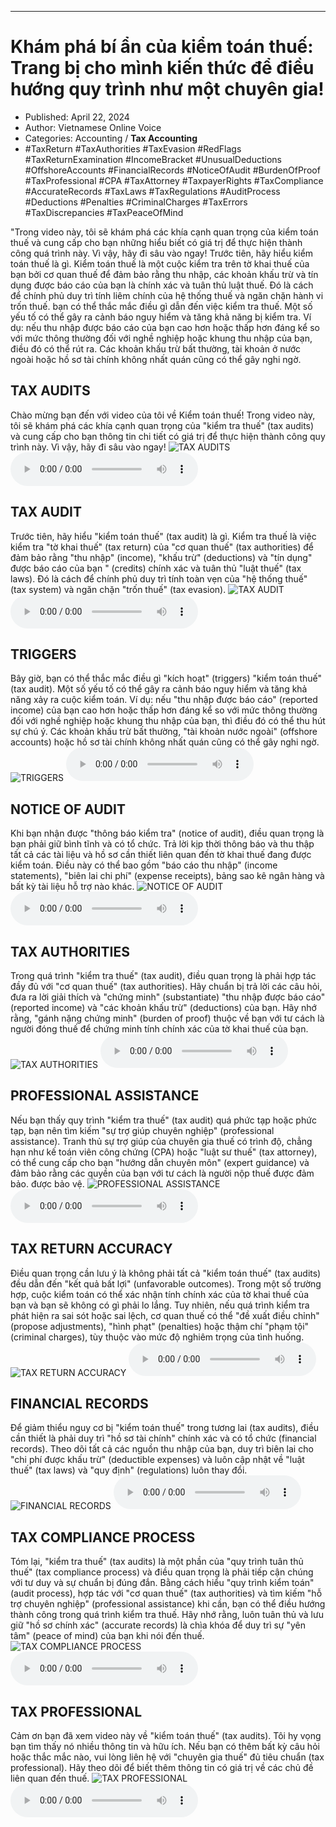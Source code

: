 
---

# Khám phá bí ẩn của kiểm toán thuế: Trang bị cho mình kiến ​​thức để điều hướng quy trình như một chuyên gia!

- Published: April 22, 2024
- Author: Vietnamese Online Voice
- Categories: Accounting / **Tax Accounting**
- #TaxReturn #TaxAuthorities #TaxEvasion #RedFlags #TaxReturnExamination #IncomeBracket #UnusualDeductions #OffshoreAccounts #FinancialRecords #NoticeOfAudit #BurdenOfProof #TaxProfessional #CPA #TaxAttorney #TaxpayerRights #TaxCompliance #AccurateRecords #TaxLaws #TaxRegulations #AuditProcess #Deductions #Penalties #CriminalCharges #TaxErrors #TaxDiscrepancies #TaxPeaceOfMind

"Trong video này, tôi sẽ khám phá các khía cạnh quan trọng của kiểm toán thuế và cung cấp cho bạn những hiểu biết có giá trị để thực hiện thành công quá trình này. Vì vậy, hãy đi sâu vào ngay! Trước tiên, hãy hiểu kiểm toán thuế là gì. Kiểm toán thuế là một cuộc kiểm tra trên tờ khai thuế của bạn bởi cơ quan thuế để đảm bảo rằng thu nhập, các khoản khấu trừ và tín dụng được báo cáo của bạn là chính xác và tuân thủ luật thuế. Đó là cách để chính phủ duy trì tính liêm chính của hệ thống thuế và ngăn chặn hành vi trốn thuế. bạn có thể thắc mắc điều gì dẫn đến việc kiểm tra thuế. Một số yếu tố có thể gây ra cảnh báo nguy hiểm và tăng khả năng bị kiểm tra. Ví dụ: nếu thu nhập được báo cáo của bạn cao hơn hoặc thấp hơn đáng kể so với mức thông thường đối với nghề nghiệp hoặc khung thu nhập của bạn, điều đó có thể rút ra. Các khoản khấu trừ bất thường, tài khoản ở nước ngoài hoặc hồ sơ tài chính không nhất quán cũng có thể gây nghi ngờ.


## TAX AUDITS

Chào mừng bạn đến với video của tôi về Kiểm toán thuế! Trong video này, tôi sẽ khám phá các khía cạnh quan trọng của "kiểm tra thuế" (tax audits) và cung cấp cho bạn thông tin chi tiết có giá trị để thực hiện thành công quy trình này. Vì vậy, hãy đi sâu vào ngay!
![TAX AUDITS](https://http-archiver-apis-production-80.schnworks.com/storage/images/transitions/2024-04-22/transition-34559603805-Montserrat-Medium-1A237E.jpg)
<audio controls>
    <source src="https://http-archiver-apis-production-80.schnworks.com/storage/audio/file-29775652229.mp3" type="audio/mpeg">
</audio>



## TAX AUDIT

Trước tiên, hãy hiểu "kiểm toán thuế" (tax audit) là gì. Kiểm tra thuế là việc kiểm tra "tờ khai thuế" (tax return) của "cơ quan thuế" (tax authorities) để đảm bảo rằng "thu nhập" (income), "khấu trừ" (deductions) và "tín dụng" được báo cáo của bạn " (credits) chính xác và tuân thủ "luật thuế" (tax laws). Đó là cách để chính phủ duy trì tính toàn vẹn của "hệ thống thuế" (tax system) và ngăn chặn "trốn thuế" (tax evasion).
![TAX AUDIT](https://http-archiver-apis-production-80.schnworks.com/storage/images/transitions/2024-04-22/transition--9414474321-Montserrat-Regular-004895.jpg)
<audio controls>
    <source src="https://http-archiver-apis-production-80.schnworks.com/storage/audio/file-11221620016.mp3" type="audio/mpeg">
</audio>



## TRIGGERS

Bây giờ, bạn có thể thắc mắc điều gì "kích hoạt" (triggers) "kiểm toán thuế" (tax audit). Một số yếu tố có thể gây ra cảnh báo nguy hiểm và tăng khả năng xảy ra cuộc kiểm toán. Ví dụ: nếu "thu nhập được báo cáo" (reported income) của bạn cao hơn hoặc thấp hơn đáng kể so với mức thông thường đối với nghề nghiệp hoặc khung thu nhập của bạn, thì điều đó có thể thu hút sự chú ý. Các khoản khấu trừ bất thường, "tài khoản nước ngoài" (offshore accounts) hoặc hồ sơ tài chính không nhất quán cũng có thể gây nghi ngờ.
![TRIGGERS](https://http-archiver-apis-production-80.schnworks.com/storage/images/transitions/2024-04-22/transition-34135718352-Montserrat-SemiBold-283593.jpg)
<audio controls>
    <source src="https://http-archiver-apis-production-80.schnworks.com/storage/audio/file-12518441152.mp3" type="audio/mpeg">
</audio>



## NOTICE OF AUDIT

Khi bạn nhận được "thông báo kiểm tra" (notice of audit), điều quan trọng là bạn phải giữ bình tĩnh và có tổ chức. Trả lời kịp thời thông báo và thu thập tất cả các tài liệu và hồ sơ cần thiết liên quan đến tờ khai thuế đang được kiểm toán. Điều này có thể bao gồm "báo cáo thu nhập" (income statements), "biên lai chi phí" (expense receipts), bảng sao kê ngân hàng và bất kỳ tài liệu hỗ trợ nào khác.
![NOTICE OF AUDIT](https://http-archiver-apis-production-80.schnworks.com/storage/images/transitions/2024-04-22/transition-35607253409-Montserrat-ExtraBold-303F9F.jpg)
<audio controls>
    <source src="https://http-archiver-apis-production-80.schnworks.com/storage/audio/file-2300236187.mp3" type="audio/mpeg">
</audio>



## TAX AUTHORITIES

Trong quá trình "kiểm tra thuế" (tax audit), điều quan trọng là phải hợp tác đầy đủ với "cơ quan thuế" (tax authorities). Hãy chuẩn bị trả lời các câu hỏi, đưa ra lời giải thích và "chứng minh" (substantiate) "thu nhập được báo cáo" (reported income) và "các khoản khấu trừ" (deductions) của bạn. Hãy nhớ rằng, "gánh nặng chứng minh" (burden of proof) thuộc về bạn với tư cách là người đóng thuế để chứng minh tính chính xác của tờ khai thuế của bạn.
![TAX AUTHORITIES](https://http-archiver-apis-production-80.schnworks.com/storage/images/transitions/2024-04-22/transition--17321250760-Montserrat-SemiBold-673AB7.jpg)
<audio controls>
    <source src="https://http-archiver-apis-production-80.schnworks.com/storage/audio/file-12962455152.mp3" type="audio/mpeg">
</audio>



## PROFESSIONAL ASSISTANCE

Nếu bạn thấy quy trình "kiểm tra thuế" (tax audit) quá phức tạp hoặc phức tạp, bạn nên tìm kiếm "sự trợ giúp chuyên nghiệp" (professional assistance). Tranh thủ sự trợ giúp của chuyên gia thuế có trình độ, chẳng hạn như kế toán viên công chứng (CPA) hoặc "luật sư thuế" (tax attorney), có thể cung cấp cho bạn "hướng dẫn chuyên môn" (expert guidance) và đảm bảo rằng các quyền của bạn với tư cách là người nộp thuế được đảm bảo. được bảo vệ.
![PROFESSIONAL ASSISTANCE](https://http-archiver-apis-production-80.schnworks.com/storage/images/transitions/2024-04-22/transition--9613777472-Montserrat-Thin-004895.jpg)
<audio controls>
    <source src="https://http-archiver-apis-production-80.schnworks.com/storage/audio/file-37561772550.mp3" type="audio/mpeg">
</audio>



## TAX RETURN ACCURACY

Điều quan trọng cần lưu ý là không phải tất cả "kiểm toán thuế" (tax audits) đều dẫn đến "kết quả bất lợi" (unfavorable outcomes). Trong một số trường hợp, cuộc kiểm toán có thể xác nhận tính chính xác của tờ khai thuế của bạn và bạn sẽ không có gì phải lo lắng. Tuy nhiên, nếu quá trình kiểm tra phát hiện ra sai sót hoặc sai lệch, cơ quan thuế có thể "đề xuất điều chỉnh" (propose adjustments), "hình phạt" (penalties) hoặc thậm chí "phạm tội" (criminal charges), tùy thuộc vào mức độ nghiêm trọng của tình huống.
![TAX RETURN ACCURACY](https://http-archiver-apis-production-80.schnworks.com/storage/images/transitions/2024-04-22/transition-30321351101-Montserrat-SemiBold-673AB7.jpg)
<audio controls>
    <source src="https://http-archiver-apis-production-80.schnworks.com/storage/audio/file-265803576.mp3" type="audio/mpeg">
</audio>



## FINANCIAL RECORDS

Để giảm thiểu nguy cơ bị "kiểm toán thuế" trong tương lai (tax audits), điều cần thiết là phải duy trì "hồ sơ tài chính" chính xác và có tổ chức (financial records). Theo dõi tất cả các nguồn thu nhập của bạn, duy trì biên lai cho "chi phí được khấu trừ" (deductible expenses) và luôn cập nhật về "luật thuế" (tax laws) và "quy định" (regulations) luôn thay đổi.
![FINANCIAL RECORDS](https://http-archiver-apis-production-80.schnworks.com/storage/images/transitions/2024-04-22/transition--10472977086-Montserrat-Medium-673AB7.jpg)
<audio controls>
    <source src="https://http-archiver-apis-production-80.schnworks.com/storage/audio/file-15444413805.mp3" type="audio/mpeg">
</audio>



## TAX COMPLIANCE PROCESS

Tóm lại, "kiểm tra thuế" (tax audits) là một phần của "quy trình tuân thủ thuế" (tax compliance process) và điều quan trọng là phải tiếp cận chúng với tư duy và sự chuẩn bị đúng đắn. Bằng cách hiểu "quy trình kiểm toán" (audit process), hợp tác với "cơ quan thuế" (tax authorities) và tìm kiếm "hỗ trợ chuyên nghiệp" (professional assistance) khi cần, bạn có thể điều hướng thành công trong quá trình kiểm tra thuế. Hãy nhớ rằng, luôn tuân thủ và lưu giữ "hồ sơ chính xác" (accurate records) là chìa khóa để duy trì sự "yên tâm" (peace of mind) của bạn khi nói đến thuế.
![TAX COMPLIANCE PROCESS](https://http-archiver-apis-production-80.schnworks.com/storage/images/transitions/2024-04-22/transition--35086775554-Montserrat-Regular-880E4F.jpg)
<audio controls>
    <source src="https://http-archiver-apis-production-80.schnworks.com/storage/audio/file-19299888300.mp3" type="audio/mpeg">
</audio>



## TAX PROFESSIONAL

Cảm ơn bạn đã xem video này về "kiểm toán thuế" (tax audits). Tôi hy vọng bạn tìm thấy nó nhiều thông tin và hữu ích. Nếu bạn có thêm bất kỳ câu hỏi hoặc thắc mắc nào, vui lòng liên hệ với "chuyên gia thuế" đủ tiêu chuẩn (tax professional). Hãy theo dõi để biết thêm thông tin có giá trị về các chủ đề liên quan đến thuế.
![TAX PROFESSIONAL](https://http-archiver-apis-production-80.schnworks.com/storage/images/transitions/2024-04-22/transition--2850808103-Montserrat-Regular-512DA8.jpg)
<audio controls>
    <source src="https://http-archiver-apis-production-80.schnworks.com/storage/audio/file-17746643966.mp3" type="audio/mpeg">
</audio>

